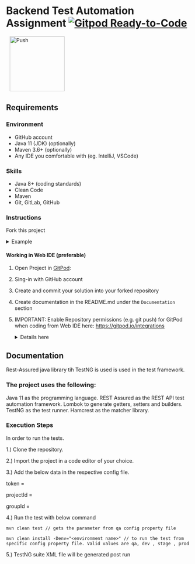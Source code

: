 # Backend Test Automation Assignment [![Gitpod Ready-to-Code](https://img.shields.io/badge/Gitpod-ready--to--code-blue?logo=gitpod)](https://gitpod.io/from-referrer/)

<a href="https://gitpod.io/from-referrer/" style="padding: 10px;">
    <img src="https://gitpod.io/button/open-in-gitpod.svg" width="150" alt="Push">
</a>

## Requirements
### Environment
* GitHub account
* Java 11 (JDK) (optionally)
* Maven 3.6+ (optionally)
* Any IDE you comfortable with (eg. IntelliJ, VSCode)

### Skills
* Java 8+ (coding standards)
* Clean Code
* Maven
* Git, GitLab, GitHub

### Instructions
Fork this project
<details>
<summary>Example</summary>

   ![img.png](doc/img/01_fork_project.png)
</details>

#### Working in Web IDE (preferable)

1. Open Project in [GitPod](https://gitpod.io/from-referrer/):
2. Sing-in with GitHub account
3. Create and commit your solution into your forked repository
4. Create documentation in the README.md under the `Documentation` section
5. IMPORTANT: Enable Repository permissions (e.g. git push) for GitPod when coding from Web IDE here:
   https://gitpod.io/integrations
   <details>
   <summary>Details here</summary>

   Edit permission for GitHub:

   ![img.png](doc/img/02_integration_providers.png)

   ![img.png](doc/img/02_enable_repo_permissions.png)
   </details>

## Documentation
Rest-Assured java library tih TestNG is used  is used in the test framework.

### The project uses the following:

Java 11 as the programming language.
REST Assured as the REST API test automation framework.
Lombok to generate getters, setters and builders.
TestNG as the test runner.
Hamcrest as the matcher library.

### Execution Steps

In order to run the tests.

1.) Clone the repository.

2.) Import the project in a code editor of your choice.

3.) Add the below data in the respective config file.

token = 

projectId = 

groupId = 

4.) Run the test with below command

	mvn clean test // gets the parameter from qa config property file
 
	mvn clean install -Denv="<environment name>" // to run the test from specific config property file. Valid values are qa, dev , stage , prod

5.) TestNG suite XML file will be generated post run
